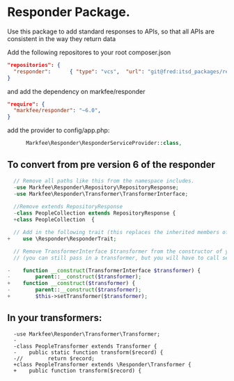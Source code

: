 Responder Package.
========================

Use this package to add standard responses to  APIs, so that all APIs are consistent in the 
way they return data

  Add the following repositores to your root composer.json

  ``` json
  "repositories": {
    "responder":      { "type": "vcs",  "url": "git@fred:itsd_packages/responder.git"     }
  }
  ```
and add the dependency on markfee/responder
  
  ``` json
  "require": {
    "markfee/responder": "~6.0",
  }
  ```

 add the provider to config/app.php:

  ``` php
        Markfee\Responder\ResponderServiceProvider::class,
  ```

## To convert from pre version 6 of the responder

  ``` php
  	// Remove all paths like this from the namespace includes.
  	-use Markfee\Responder\Repository\RepositoryResponse;
	-use Markfee\Responder\Transformer\TransformerInterface;
	
	//Remove extends RepositoryResponse
	-class PeopleCollection extends RepositoryResponse {
	+class PeopleCollection  {

	// Add in the following trait (this replaces the inherited members of the deprecated RepositoryResponse)
+    use \Responder\ResponderTrait;

	// Remove TransformerInterface $transformer from the constructor of your class
	// (you can still pass in a transformer, but you will have to call setTransformer in your constructor)

-    function __construct(TransformerInterface $transformer) {
-        parent::__construct($transformer);
+    function __construct($transformer) {
-        parent::__construct($transformer);
+        $this->setTransformer($transformer);
  ```
## In your transformers:
  ```
    -use Markfee\Responder\Transformer\Transformer;
    -
    -class PeopleTransformer extends Transformer {
    -    public static function transform($record) {
    -//        return $record;
    +class PeopleTransformer extends \Responder\Transformer {
    +    public function transform($record) {
  ```